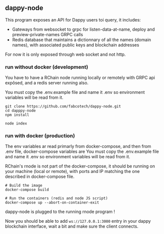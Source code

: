 ## dappy-node

This program exposes an API for Dappy users toi query, it includes:

- Gateways from websocket to grpc for listen-data-at-name, deploy and preview-private-names GRPC calls
- Redis database that maintains a dictionnary of all the names (domain names), with associated public keys and blockchain addresses

For now it is only exposed through web socket and not http.

### run without docker (development)

You have to have a RChain node running locally or remotely with GRPC api expôsed, and a redis server running also.

You must copy the .env.example file and name it .env so environment variables will be read from it.

```
git clone https://github.com/fabcotech/dappy-node.git
cd dapppy-node
npm install

node index
```

### run with docker (production)

The env variables ar read primarly from docker-compose, and then from .env file, docker-compose variables are
You must copy the .env.example file and name it .env so environment variables will be read from it.

RChain's rnode is not part of the docker-compose, it should be running on your machine (local or remote), with ports and IP matching the one described in docker-compose file.

```
# Build the image
docker-compose build

# Run the containers (redis and node JS script)
docker-compose up --abort-on-container-exit
```

dappy-node is plugged to the running rnode program !

Now you should be able to add `ws://127.0.0.1:3000` entry in your dappy blockchain interface, wait a bit and make sure the client connects.
